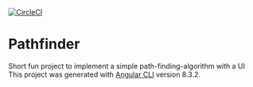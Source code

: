 [![CircleCI](https://circleci.com/gh/bene-starzengruber/pathfinder/tree/master.svg?style=svg)](https://circleci.com/gh/bene-starzengruber/pathfinder/tree/master)

# Pathfinder

Short fun project to implement a simple path-finding-algorithm with a UI
This project was generated with [Angular CLI](https://github.com/angular/angular-cli) version 8.3.2.
